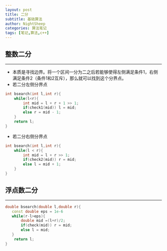 ```yaml
---
layout: post
title: 二分
subtitle: 基础算法
author: NightSheep
categories: 算法笔记
tags: [笔记,算法,c++]
---
```


## 整数二分

---

- 本质是寻找边界。将一个区间一分为二之后若能够使得左侧满足条件1，右侧满足条件2（条件1和2互斥），那么就可以找到这个分界点。
- 若二分左侧分界点

```cpp
int bsearch(int l,int r){
    while(l<r){
        int mid = l + r + 1 >> 1;
        if(check1(mid)) l = mid;
        else r = mid - 1;
    }
    return l;
}
```

- 若二分右侧分界点

```cpp
int bsearch(int l,int r){
    while(l < r){
        int mid = l + r >> 1;
        if(check2(mid)) r = mid;
        else l = mid + 1;
    }
}
```



## 浮点数二分

---

```cpp
double bsearch(double l,double r){
   const double eps = 1e-6
   while(r-l>eps){
       double mid =(l+r)/2;
       if(check(mid)) r = mid;
       else l = mid;
   }
    return l;
}
```


